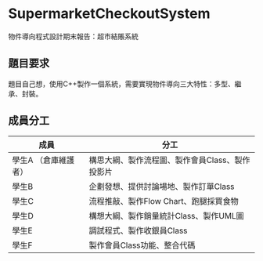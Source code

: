 # SupermarketCheckoutSystem
物件導向程式設計期末報告：超市結賬系統 

## 題目要求
題目自己想，使用C++製作一個系統，需要實現物件導向三大特性：多型、繼承、封裝。

## 成員分工
|成員|分工|
|---|---|
|學生A （倉庫維護者）|構思大綱、製作流程圖、製作會員Class、製作投影片|
|學生B |企劃發想、提供討論場地、製作訂單Class|
|學生C |流程推敲、製作Flow Chart、跑腿採買食物|
|學生D |構想大綱、製作銷量統計Class、製作UML圖|
|學生E |調試程式、製作收銀員Class|
|學生F |製作會員Class功能、整合代碼|






